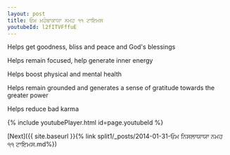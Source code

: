```yaml
---
layout: post
title: ਓਮ ਮਹੰਥਾਕਾਯਾ ਨਮਹ ੧੧ ਟਾਇਮਸ
youtubeId: l2fITVFffuE
---
```

 
 
Helps get goodness, bliss and peace and God's blessings
 
Helps remain focused, help generate inner energy 
 
Helps boost physical and mental health 
 
Helps remain grounded and generates a sense of gratitude towards the greater power 
 
Helps reduce bad karma
 
 
 
 


{% include youtubePlayer.html id=page.youtubeId %}
 
[Next]({{ site.baseurl }}{% link  split1/_posts/2014-01-31-ਓਮ ਨਿਸਲਾਯਾਯਾ ਨਮਹ ੧੧ ਟਾਇਮਸ.md%})
 

